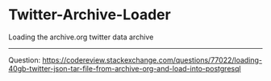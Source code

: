 # Twitter-Archive-Loader
Loading the archive.org twitter data archive

---

Question: https://codereview.stackexchange.com/questions/77022/loading-40gb-twitter-json-tar-file-from-archive-org-and-load-into-postgresql
